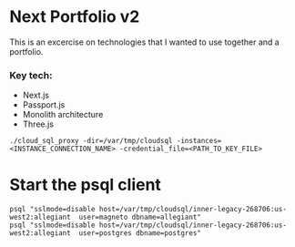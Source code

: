 # Next Portfolio v2

This is an excercise on technologies that I wanted to use together and a portfolio. 

### Key tech:
- Next.js
- Passport.js
- Monolith architecture
- Three.js


```
./cloud_sql_proxy -dir=/var/tmp/cloudsql -instances=<INSTANCE_CONNECTION_NAME> -credential_file=<PATH_TO_KEY_FILE>
```

# Start the psql client
```
psql "sslmode=disable host=/var/tmp/cloudsql/inner-legacy-268706:us-west2:allegiant  user=magneto dbname=allegiant"
psql "sslmode=disable host=/var/tmp/cloudsql/inner-legacy-268706:us-west2:allegiant  user=postgres dbname=postgres"
```
